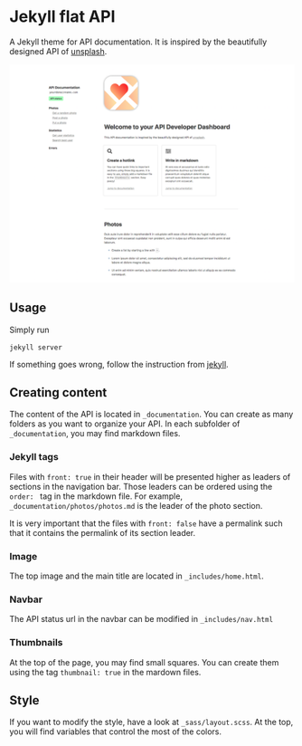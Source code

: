 # Jekyll flat API

A Jekyll theme for API documentation. It is inspired by the beautifully designed API of <a href="https://unsplash.com/documentation">unsplash</a>. 

![](./assets/images/example1.png) 


## Usage

Simply run

```
jekyll server
```

If something goes wrong, follow the instruction from [jekyll](https://jekyllrb.com/docs/themes/).


## Creating content

The content of the API is located in `_documentation`. You can create as many folders as you want to organize your API. In each subfolder of `_documentation`, you may find markdown files. 

### Jekyll tags

Files with `front: true` in their header will be presented higher as leaders of sections in the navigation bar. Those leaders can be ordered using the `order: ` tag in the markdown file. For example, `_documentation/photos/photos.md` is the leader of the photo section. 

It is very important that the files with `front: false` have a permalink such that it contains the permalink of its section leader. 

### Image

The top image and the main title are located in `_includes/home.html`. 

### Navbar

The API status url in the navbar can be modified in `_includes/nav.html`

### Thumbnails

At the top of the page, you may find small squares. You can create them using the tag `thumbnail: true` in the mardown files. 

## Style

If you want to modify the style, have a look at `_sass/layout.scss`. At the top, you will find variables that control the most of the colors.
